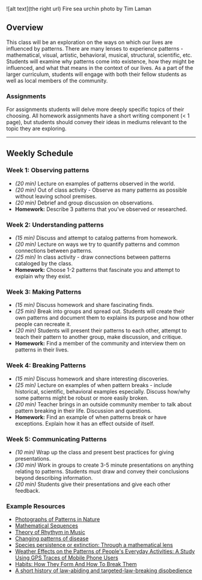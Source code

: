 ![alt text](the right url)
Fire sea urchin photo by Tim Laman

## Overview
This class will be an exploration on the ways on which our lives are influenced by patterns. There are many lenses to experience patterns - mathematical, visual, artistic, behavioral, musical, structural, scientific, etc. Students will examine why patterns come into existence, how they might be influenced, and what that means in the context of our lives. As a part of the larger curriculum, students will engage with both their fellow students as well as local members of the community.

### Assignments
For assignments students will delve more deeply specific topics of their choosing. All homework assignments have a short writing component (< 1 page), but students should convey their ideas in mediums relevant to the topic they are exploring.

---

## Weekly Schedule


### Week 1: Observing patterns
* *(20 min)*  Lecture on examples of patterns observed in the world.
* *(20 min)*   Out of class activity - Observe as many patterns as possible without leaving school premises.
* *(20 min)*  Debrief and group discussion on observations.
* **Homework:** Describe 3 patterns that you’ve observed or researched.


### Week 2:  Understanding patterns
* *(15 min)*  Discuss and attempt to catalog patterns from homework.
* *(20 min)*  Lecture on ways we try to quantify patterns and common connections between patterns.
* *(25 min)*  In class activity - draw connections between patterns cataloged by the class.
* **Homework:** Choose 1-2 patterns that fascinate you and attempt to explain why they exist.


### Week 3: Making Patterns
* *(15 min)*  Discuss homework and share fascinating finds.
* *(25 min)*  Break into groups and spread out. Students will create their own patterns and document them to explains its purpose and how other people can recreate it.
* *(20 min)*  Students will present their patterns to each other, attempt to teach their pattern to another group, make discussion, and critique.
* **Homework:** Find a member of the community and interview them on patterns in their lives.


### Week 4: Breaking Patterns
* *(15 min)*  Discuss homework and share interesting discoveries.
* *(25 min)*  Lecture on examples of when pattern breaks - include historical, scientific, behavioral examples especially. Discuss how/why some patterns might be robust or more easily broken.
* *(20 min)*  Teacher brings in an outside community member to talk about pattern breaking in their life. Discussion and questions.
* **Homework:** Find an example of when patterns break or have exceptions. Explain how it has an effect outside of itself.


### Week 5: Communicating Patterns
* *(10 min)*  Wrap up the class and present best practices for giving presentations.
* *(30 min)*  Work in groups to create 3-5 minute presentations on anything relating to patterns. Students must draw and convey their conclusions beyond describing information.
* *(20 min)*  Students give their presentations and give each other feedback.



### Example Resources
* [Photographs of Patterns in Nature](https://www.nationalgeographic.com/photography/patterns-in-nature/)
* [Mathematical Sequences](https://mathigon.org/world/Sequences)
* [Theory of Rhythym in Music](https://music.tutsplus.com/tutorials/the-theory-of-rhythm-in-music--cms-19823)
* [Changing patterns of disease](https://www.eea.europa.eu/signals/signals-2011/earth-2050-global-megatrends/changing-patterns-of-disease)
* [Species persistence or extinction: Through a mathematical lens](https://www.sciencedaily.com/releases/2012/11/121112135621.htm)
* [Weather Effects on the Patterns of People's Everyday Activities: A Study Using GPS Traces of Mobile Phone Users](https://www.ncbi.nlm.nih.gov/pmc/articles/PMC3867318/)
* [Habits: How They Form And How To Break Them](https://www.npr.org/2012/03/05/147192599/habits-how-they-form-and-how-to-break-them)
* [A short history of law-abiding and targeted-law-breaking disobedience](https://www.dailykos.com/stories/2016/5/15/1526874/-A-short-history-of-law-abiding-and-targeted-law-breaking-disobedience)
